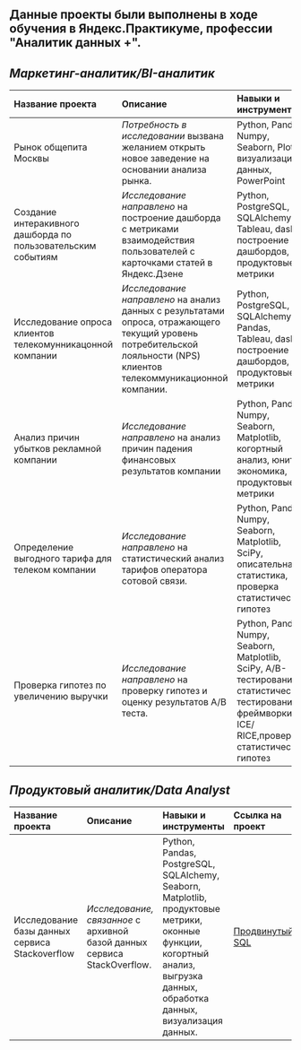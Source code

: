 ## Данные проекты были выполнены в ходе обучения в Яндекс.Практикуме, профессии "Аналитик данных +".
## *Маркетинг-аналитик/BI-аналитик*

| Название проекта | Описание |	Навыки и инструменты | Ссылка на проект|
| :--------------- | :------- | :----------------------- | :----- |
| Рынок общепита Москвы | *Потребность в исследовании* вызвана желанием открыть новое заведение на основании анализа рынка.  | Python, Pandas, Numpy, Seaborn, Plotly, визуализация данных, PowerPoint | [Исследование рынка общественного питания][1] |
| Создание интеракивного дашборда по пользовательским событиям  | *Исследование направлено* на построение дашборда с метриками взаимодействия пользователей с карточками статей в Яндекс.Дзене | Python, PostgreSQL, SQLAlchemy, Tableau, dash, построение дашбордов, продуктовые метрики | [Дашборд по данным Яндекс.Дзен][2] |
| Исследование опроса клиентов телекомунникацонной компании | *Исследование направлено* на анализ данных с результатами опроса, отражающего текущий уровень потребительской лояльности (NPS) клиентов телекоммуникационной компании. | Python, PostgreSQL, SQLAlchemy, Pandas, Tableau, dash, построение дашбордов, продуктовые метрики | [Дашборд отражающий текущий уровень NPS][3] |
| Анализ причин убытков рекламной компании  | *Исследование направлено* на анализ причин падения финансовых результатов компании | Python, Pandas, Numpy, Seaborn, Matplotlib, когортный анализ, юнит-экономика, продуктовые метрики | [Расчет LTV, CAC, Retention rate, DAU, WAU, MAU][4] |
| Определение выгодного тарифа для телеком компании  | *Исследование направлено* на статистический анализ тарифов оператора сотовой связи.| Python, Pandas, Numpy, Seaborn, Matplotlib, SciPy, описательная статистика, проверка статистических гипотез| [Статистический анализ данных][6] |
| Проверка гипотез по увеличению выручки  | *Исследование направлено* на проверку гипотез и оценку результатов A/B теста.| Python, Pandas, Numpy, Seaborn, Matplotlib, SciPy, A/B-тестирование, статистическое тестирования, фреймворки ICE/ RICE,проверка статистических гипотез| [Принятие решений в бизнесе][7] |


## *Продуктовый аналитик/Data Analyst*

| Название проекта | Описание |	Навыки и инструменты | Ссылка на проект|
| :--------------- | :------- | :----------------------- | :----- |
| Исследование базы данных сервиса Stackoverflow        | *Исследование, связанное*  с архивной базой данных сервиса StackOverflow.  |Python, Pandas, PostgreSQL, SQLAlchemy, Seaborn, Matplotlib, продуктовые метрики, оконные функции, когортный анализ, выгрузка данных, обработка данных, визуализация данных.| [Продвинутый SQL][5]|



[1]:https://github.com/Suslov79/Practic/tree/main/open_restaurant
[2]:https://github.com/Suslov79/Practic/tree/main/yandex_zen
[3]:https://github.com/Suslov79/Practic/tree/main/telecomm
[4]:https://github.com/Suslov79/Practic/tree/main/advirtisment
[5]:https://github.com/Suslov79/Practic/tree/main/advanced_SQL
[6]:https://github.com/Suslov79/Practic/tree/main/megalain
[7]:https://github.com/Suslov79/Practic/tree/main/abtest
